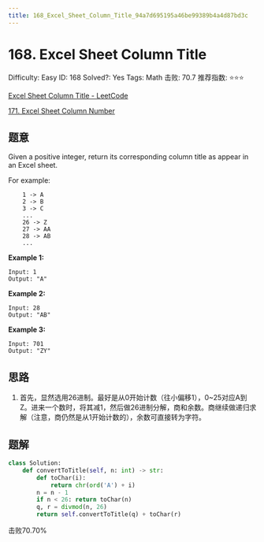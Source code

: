 ```yaml
---
title: 168_Excel_Sheet_Column_Title_94a7d695195a46be99389b4a4d87bd3c
---
```


# 168. Excel Sheet Column Title

Difficulty: Easy
ID: 168
Solved?: Yes
Tags: Math
击败: 70.7
推荐指数: ⭐⭐⭐

[Excel Sheet Column Title - LeetCode](https://leetcode.com/problems/excel-sheet-column-title/)

[171. Excel Sheet Column Number](171%20Excel%20Sheet%20Column%20Number%20ef4c44ef38514adaa2b8a3ba926dfdd8.md) 

## 题意

Given a positive integer, return its corresponding column title as appear in an Excel sheet.

For example:

```
    1 -> A
    2 -> B
    3 -> C
    ...
    26 -> Z
    27 -> AA
    28 -> AB 
    ...

```

**Example 1:**

```
Input: 1
Output: "A"

```

**Example 2:**

```
Input: 28
Output: "AB"

```

**Example 3:**

```
Input: 701
Output: "ZY"

```

## 思路

1. 首先，显然选用26进制。最好是从0开始计数（往小偏移1），0~25对应A到Z。进来一个数时，将其减1，然后做26进制分解，商和余数。商继续做递归求解（注意，商仍然是从1开始计数的），余数可直接转为字符。

## 题解

```python
class Solution:
    def convertToTitle(self, n: int) -> str:
        def toChar(i):
            return chr(ord('A') + i)
        n = n - 1
        if n < 26: return toChar(n)
        q, r = divmod(n, 26)
        return self.convertToTitle(q) + toChar(r)
```

击败70.70%
